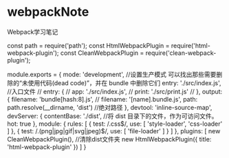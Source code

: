 # webpackNote
Webpack学习笔记



const path = require('path');
const HtmlWebpackPlugin = require('html-webpack-plugin');
const CleanWebpackPlugin = require('clean-webpack-plugin');

module.exports = {
    mode: 'development', //设置生产模式  可以找出那些需要删除的“未使用代码(dead code)”，并在 bundle 中删除它们
    entry: './src/index.js', //入口文件
    // entry: {
    //     app: './src/index.js',
    //     print: './src/print.js'
    // },
    output: {
        filename: 'bundle[hash:8].js',
        // filename: '[name].bundle.js',
        path: path.resolve(__dirname, 'dist') //绝对路径
    },
    devtool: 'inline-source-map',
    devServer: {
        contentBase: './dist', //将 dist 目录下的文件，作为可访问文件。
        hot: true
    },
    module: {
        rules: [
            {
                test: /\.css$/,
                use: [
                    'style-loader',
                    'css-loader'
                ]
            },
            {
                test: /\.(png|jpg|gif|svg|jpeg)$/,
                use: [
                    'file-loader'
                ]
            }
        ]
    },
    plugins: [
        new CleanWebpackPlugin(), //清除dist文件夹
        new HtmlWebpackPlugin({
            title: 'html-webpack-plugin'
        })
    ]
}
